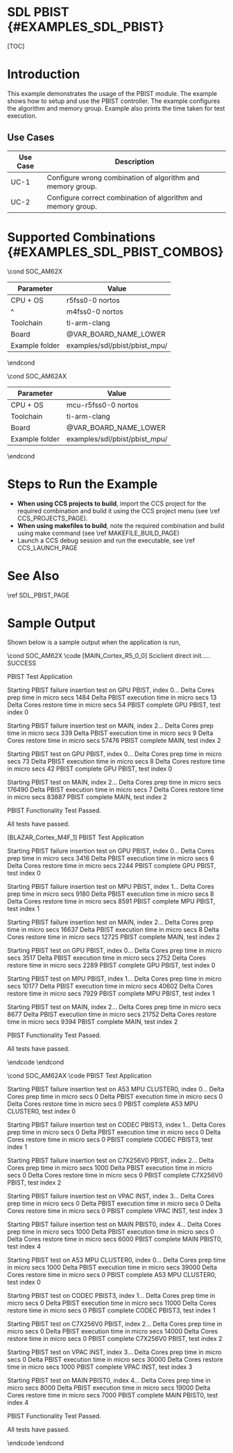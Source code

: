 # SDL PBIST {#EXAMPLES_SDL_PBIST}

[TOC]

# Introduction

This example demonstrates the usage of the PBIST module. The example shows how to setup and use the PBIST controller.
The example configures the algorithm and memory group. Example also prints the time taken for test execution.

Use Cases
---------

 Use Case | Description
 ---------|------------
 UC-1     | Configure wrong combination of algorithm and memory group.
 UC-2     | Configure correct combination of algorithm and memory group.

# Supported Combinations {#EXAMPLES_SDL_PBIST_COMBOS}


\cond SOC_AM62X

 Parameter      | Value
 ---------------|-----------
 CPU + OS       | r5fss0-0 nortos
 ^				| m4fss0-0 nortos
 Toolchain      | ti-arm-clang
 Board          | @VAR_BOARD_NAME_LOWER
 Example folder | examples/sdl/pbist/pbist_mpu/

\endcond

\cond SOC_AM62AX

 Parameter      | Value
 ---------------|-----------
 CPU + OS       | mcu-r5fss0-0 nortos
 Toolchain      | ti-arm-clang
 Board          | @VAR_BOARD_NAME_LOWER
 Example folder | examples/sdl/pbist/pbist_mpu/

\endcond

# Steps to Run the Example

- **When using CCS projects to build**, import the CCS project for the required combination
  and build it using the CCS project menu (see \ref CCS_PROJECTS_PAGE).
- **When using makefiles to build**, note the required combination and build using
  make command (see \ref MAKEFILE_BUILD_PAGE)
- Launch a CCS debug session and run the executable, see \ref CCS_LAUNCH_PAGE

# See Also

\ref SDL_PBIST_PAGE

# Sample Output

Shown below is a sample output when the application is run,

\cond SOC_AM62X
\code
[MAIN_Cortex_R5_0_0] Sciclient direct init..... SUCCESS

PBIST Test Application

 Starting PBIST failure insertion test on GPU PBIST, index 0...
  Delta Cores prep time in micro secs 1484
  Delta PBIST execution time in micro secs 13
  Delta Cores restore time in micro secs 54
 PBIST complete GPU PBIST, test index 0

 Starting PBIST failure insertion test on MAIN, index 2...
  Delta Cores prep time in micro secs 339
  Delta PBIST execution time in micro secs 9
  Delta Cores restore time in micro secs 57476
 PBIST complete MAIN, test index 2

 Starting PBIST test on GPU PBIST, index 0...
  Delta Cores prep time in micro secs 73
  Delta PBIST execution time in micro secs 8
  Delta Cores restore time in micro secs 42
 PBIST complete GPU PBIST, test index 0

 Starting PBIST test on MAIN, index 2...
  Delta Cores prep time in micro secs 176490
  Delta PBIST execution time in micro secs 7
  Delta Cores restore time in micro secs 83887
 PBIST complete MAIN, test index 2

 PBIST Functionality Test Passed.

All tests have passed.  

[BLAZAR_Cortex_M4F_1]
PBIST Test Application

 Starting PBIST failure insertion test on GPU PBIST, index 0...
  Delta Cores prep time in micro secs 3416
  Delta PBIST execution time in micro secs 6
  Delta Cores restore time in micro secs 2244
 PBIST complete GPU PBIST, test index 0

 Starting PBIST failure insertion test on MPU PBIST, index 1...
  Delta Cores prep time in micro secs 9180
  Delta PBIST execution time in micro secs 8
  Delta Cores restore time in micro secs 8591
 PBIST complete MPU PBIST, test index 1

 Starting PBIST failure insertion test on MAIN, index 2...
  Delta Cores prep time in micro secs 16637
  Delta PBIST execution time in micro secs 8
  Delta Cores restore time in micro secs 12725
 PBIST complete MAIN, test index 2

 Starting PBIST test on GPU PBIST, index 0...
  Delta Cores prep time in micro secs 3517
  Delta PBIST execution time in micro secs 2752
  Delta Cores restore time in micro secs 2289
 PBIST complete GPU PBIST, test index 0

 Starting PBIST test on MPU PBIST, index 1...
  Delta Cores prep time in micro secs 10177
  Delta PBIST execution time in micro secs 40602
  Delta Cores restore time in micro secs 7929
 PBIST complete MPU PBIST, test index 1

 Starting PBIST test on MAIN, index 2...
  Delta Cores prep time in micro secs 8677
  Delta PBIST execution time in micro secs 21752
  Delta Cores restore time in micro secs 9394
 PBIST complete MAIN, test index 2

 PBIST Functionality Test Passed.

All tests have passed.

\endcode
\endcond

\cond SOC_AM62AX
\code
PBIST Test Application

 Starting PBIST failure insertion test on A53 MPU CLUSTER0, index 0...
  Delta Cores prep time in micro secs 0
  Delta PBIST execution time in micro secs 0
  Delta Cores restore time in micro secs 0
 PBIST complete A53 MPU CLUSTER0, test index 0

 Starting PBIST failure insertion test on CODEC PBIST3, index 1...
  Delta Cores prep time in micro secs 0
  Delta PBIST execution time in micro secs 0
  Delta Cores restore time in micro secs 0
 PBIST complete CODEC PBIST3, test index 1

 Starting PBIST failure insertion test on C7X256V0 PBIST, index 2...
  Delta Cores prep time in micro secs 1000
  Delta PBIST execution time in micro secs 0
  Delta Cores restore time in micro secs 0
 PBIST complete C7X256V0 PBIST, test index 2

 Starting PBIST failure insertion test on VPAC INST, index 3...
  Delta Cores prep time in micro secs 0
  Delta PBIST execution time in micro secs 0
  Delta Cores restore time in micro secs 0
 PBIST complete VPAC INST, test index 3

 Starting PBIST failure insertion test on MAIN PBIST0, index 4...
  Delta Cores prep time in micro secs 1000
  Delta PBIST execution time in micro secs 0
  Delta Cores restore time in micro secs 6000
 PBIST complete MAIN PBIST0, test index 4

 Starting PBIST test on A53 MPU CLUSTER0, index 0...
  Delta Cores prep time in micro secs 1000
  Delta PBIST execution time in micro secs 39000
  Delta Cores restore time in micro secs 0
 PBIST complete A53 MPU CLUSTER0, test index 0

 Starting PBIST test on CODEC PBIST3, index 1...
  Delta Cores prep time in micro secs 0
  Delta PBIST execution time in micro secs 11000
  Delta Cores restore time in micro secs 0
 PBIST complete CODEC PBIST3, test index 1

 Starting PBIST test on C7X256V0 PBIST, index 2...
  Delta Cores prep time in micro secs 0
  Delta PBIST execution time in micro secs 14000
  Delta Cores restore time in micro secs 0
 PBIST complete C7X256V0 PBIST, test index 2

 Starting PBIST test on VPAC INST, index 3...
  Delta Cores prep time in micro secs 0
  Delta PBIST execution time in micro secs 30000
  Delta Cores restore time in micro secs 1000
 PBIST complete VPAC INST, test index 3

 Starting PBIST test on MAIN PBIST0, index 4...
  Delta Cores prep time in micro secs 8000
  Delta PBIST execution time in micro secs 19000
  Delta Cores restore time in micro secs 7000
 PBIST complete MAIN PBIST0, test index 4

 PBIST Functionality Test Passed.

All tests have passed.


\endcode
\endcond
